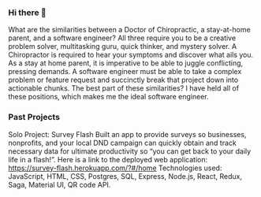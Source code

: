 ### Hi there 👋

What are the similarities between a Doctor of Chiropractic, a stay-at-home parent, and a software engineer? All three require you to be a creative problem solver, multitasking guru, quick thinker, and mystery solver. A Chiropractor is required to hear your symptoms and discover what ails you. As a stay at home parent, it is imperative to be able to juggle conflicting, pressing demands. A software engineer must be able to take a complex problem or feature request and succinctly break that project down into actionable chunks. The best part of these similarities? I have held all of these positions, which makes me the ideal software engineer.

### Past Projects

Solo Project: Survey Flash
Built an app to provide surveys so businesses, nonprofits, and your local DND campaign can quickly obtain and track necessary data for ultimate productivity so “you can get back to your daily life in a flash!”. 
Here is a link to the deployed web application: https://survey-flash.herokuapp.com/?#/home
Technologies used: JavaScript, HTML, CSS, Postgres, SQL, Express, Node.js, React, Redux, Saga, Material UI, QR code API.
<!--
**isaacbrist/isaacbrist** is a ✨ _special_ ✨ repository because its `README.md` (this file) appears on your GitHub profile.

Here are some ideas to get you started:

- 🔭 I’m currently working on ...
- 🌱 I’m currently learning ...
- 👯 I’m looking to collaborate on ...
- 🤔 I’m looking for help with ...
- 💬 Ask me about ...
- 📫 How to reach me: ...
- 😄 Pronouns: ...
- ⚡ Fun fact: ...
-->
